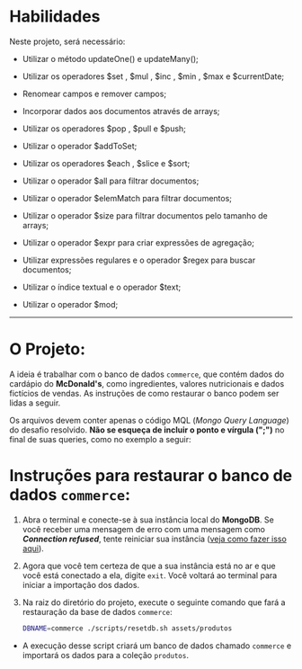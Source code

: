 # Habilidades
Neste projeto, será necessário:

  * Utilizar o método updateOne() e updateMany();

  * Utilizar os operadores $set , $mul , $inc , $min , $max e $currentDate;

  * Renomear campos e remover campos;

  * Incorporar dados aos documentos através de arrays;

  * Utilizar os operadores $pop , $pull e $push;
  
  * Utilizar o operador $addToSet;

  * Utilizar os operadores $each , $slice e $sort;

  * Utilizar o operador $all para filtrar documentos;

  * Utilizar o operador $elemMatch para filtrar documentos;

  * Utilizar o operador $size para filtrar documentos pelo tamanho de arrays;

  * Utilizar o operador $expr para criar expressões de agregação;

  * Utilizar expressões regulares e o operador $regex para buscar documentos;

  * Utilizar o índice textual e o operador $text;

  * Utilizar o operador $mod;

---

# O Projeto:

A ideia é trabalhar com o banco de dados `commerce`, que contém dados do cardápio do **McDonald's**, como ingredientes, valores nutricionais e dados fictícios de vendas. As instruções de como restaurar o banco podem ser lidas a seguir.

Os arquivos devem conter apenas o código MQL (_Mongo Query Language_) do desafio resolvido. **Não se esqueça de incluir o ponto e vírgula (";")** no final de suas queries, como no exemplo a seguir:


# Instruções para restaurar o banco de dados `commerce`:

1. Abra o terminal e conecte-se à sua instância local do **MongoDB**. Se você receber uma mensagem de erro com uma mensagem como **_Connection refused_**, tente reiniciar sua instância ([veja como fazer isso aqui](https://app.betrybe.com/course/back-end/mongodb/introduction/conteudos/conectando)).

2. Agora que você tem certeza de que a sua instância está no ar e que você está conectado a ela, digite `exit`. Você voltará ao terminal para iniciar a importação dos dados.

3. Na raiz do diretório do projeto, execute o seguinte comando que fará a restauração da base de dados `commerce`:
   ```sh
   DBNAME=commerce ./scripts/resetdb.sh assets/produtos
   ```

- A execução desse script criará um banco de dados chamado `commerce` e importará os dados para a coleção `produtos`.
